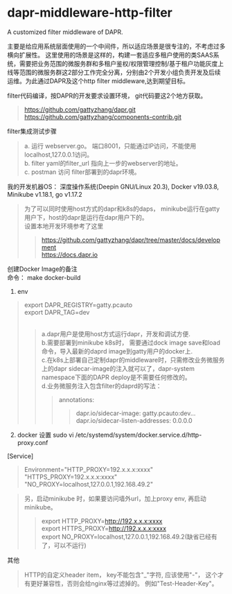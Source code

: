 # dapr-middleware-http-filter
A customized filter middleware of DAPR.

主要是给应用系统层面使用的一个中间件，所以适应场景是很专注的，不考虑过多横向扩展性。
这里使用的场景是这样的，构建一套适应多租户使用的类SAAS系统，需要把业务范围的微服务群和多租户鉴权/权限管理控制/基于租户功能灰度上线等范围的微服务群这2部分工作完全分离，分别由2个开发小组负责开发及后续运维。为此通过DAPR及这个http filter middleware,达到期望目标。

filter代码编译，按DAPR的开发要求设置环境， git代码要这2个地方获取。
>https://github.com/gattyzhang/dapr.git<br>
>https://github.com/gattyzhang/components-contrib.git


filter集成测试步骤<br>
>a. 运行 webserver.go。 端口8001，只能通过IP访问，不能使用localhost,127.0.0.1访问。<br>
>b. filter yaml的filter_url 指向上一步的webserver的地址。<br>
>c. postman 访问 filter部署到的dapr环境。<br>


我的开发机器OS： 深度操作系统(Deepin GNU/Linux 20.3), Docker v19.03.8, Minikube v1.18.1, go v1.17.2<br>
>为了可以同时使用host方式的dapr和k8s的daps， minikube运行在gatty用户下，host的dapr是运行在dapr用户下的。<br>
>设置本地开发环境参考了这里<br>
>>https://github.com/gattyzhang/dapr/tree/master/docs/development<br>
>>https://docs.dapr.io


创建Docker Image的备注<br>
命令： make docker-build
1. env<br>   
>export DAPR_REGISTRY=gatty.pcauto<br>
>export DAPR_TAG=dev<br><br>
>>a.dapr用户是使用host方式运行dapr，开发和调试方便.<br>
>>b.需要部署到minikube k8s时， 需要通过dock image save和load命令，导入最新的daprd image到gatty用户的docker上.<br>
>>c.在k8s上部署自己定制dapr的middleware时，只需修改业务微服务上的dapr sidecar-image的注入就可以了，dapr-system namespace下面的DAPR deploy是不需要任何修改的。<br>
>>d.业务微服务注入包含filter的daprd的写法：<br>
>>>annotations:<br>
>>>>dapr.io/sidecar-image: gatty.pcauto:dev...<br>
>>>>dapr.io/sidecar-listen-addresses: 0.0.0.0


2. docker 设置
sudo vi /etc/systemd/system/docker.service.d/http-proxy.conf<br>

[Service]
>Environment="HTTP_PROXY=192.x.x.x:xxxx" "HTTPS_PROXY=192.x.x.x:xxxx" "NO_PROXY=localhost,127.0.0.1,192.168.49.2"<br>

>另，启动minikube 时，如果要访问墙外url，加上proxy env, 再启动minikube。<br>
>>export HTTP_PROXY=http://192.x.x.x:xxxx<br>
>>export HTTPS_PROXY=http://192.x.x.x:xxxx<br>
>>export NO_PROXY=localhost,127.0.0.1,192.168.49.2(缺省已经有了，可以不运行)<br>


其他
>HTTP的自定义header item， key不能包含"_"字符, 应该使用"-"， 这个才有更好兼容性，否则会给nginx等过滤掉的。 例如"Test-Header-Key"。
